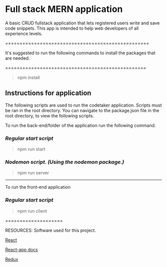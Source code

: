 # Full stack MERN application 

A basic CRUD fullstack application that lets registered users write and save code snippets. This app is intended to help web developers of all experience levels.

==================================================

It's suggested to run the following commands to install the packages that are needed.

=================================================
>npm install
## Instructions for application
The following scripts are used to run the codetaker application. Scripts must be ran in the root directory. You can navigate to the package.json file in the root directory, to view the following scripts.

To run the back-end/folder of the application run the following command.

### ___Regular start script___

>npm run start

### ___Nodemon script. (Using the nodemon package.)___
> npm run server

----

To run the front-end application

### ___Regular start script___
>npm run client


====================

RESOURCES: Software used for this project.


[React](https://reactjs.org "Javascript front-end framework.")

[React-app docs](https://create-react-app.dev "Docs for creating a react app.")

[Redux](https://react-redux.js.org "Software used for state management.")
